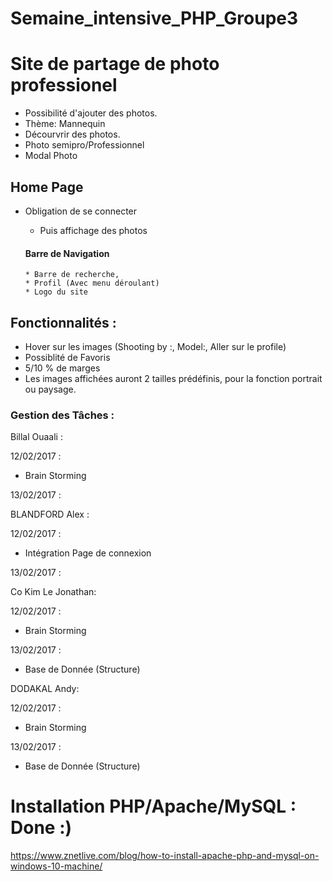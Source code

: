 # Semaine_intensive_PHP_Groupe3


# Site de partage de photo professionel

- Possibilité d'ajouter des photos.
- Thème: Mannequin
- Décourvrir des photos.
- Photo semipro/Professionnel
- Modal Photo


## Home Page

- Obligation de se connecter
  * Puis affichage des photos

  #### Barre de Navigation
      * Barre de recherche,
      * Profil (Avec menu déroulant)
      * Logo du site

## Fonctionnalités :

- Hover sur les images (Shooting by :, Model:, Aller sur le profile)
- Possiblité de Favoris
- 5/10 % de marges
- Les images affichées auront 2 tailles prédéfinis, pour la fonction portrait ou paysage.



### Gestion des Tâches :

Billal Ouaali :

12/02/2017 :
 - Brain Storming
 
13/02/2017 :


BLANDFORD Alex :

12/02/2017 : 
 - Intégration Page de connexion

13/02/2017 :


Co Kim Le Jonathan:

12/02/2017 :
 - Brain Storming
 
13/02/2017 :
 - Base de Donnée (Structure)

DODAKAL Andy:

12/02/2017 :
 - Brain Storming
 
 13/02/2017 :
 - Base de Donnée (Structure)
 

# Installation PHP/Apache/MySQL : Done :)



https://www.znetlive.com/blog/how-to-install-apache-php-and-mysql-on-windows-10-machine/
